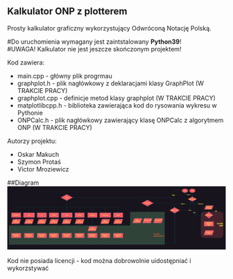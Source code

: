 ## Kalkulator ONP z plotterem

Prosty kalkulator graficzny wykorzystujący Odwróconą Notację Polską.

#Do uruchomienia wymagany jest zaintstalowany <b>Python39</b>! <br>
#UWAGA! Kalkulator nie jest jeszcze skończonym projektem!

Kod zawiera:
* main.cpp - główny plik progrmau
* graphplot.h - plik nagłówkowy z deklaracjami klasy GraphPlot (W TRAKCIE PRACY)
* graphplot.cpp - definicje metod klasy graphplot (W TRAKCIE PRACY)
* matplotlibcpp.h - biblioteka zawierająca kod do rysowania wykresu w Pythonie
* ONPCalc.h - plik nagłówkowy zawierający klasę ONPCalc z algorytmem ONP (W TRAKCIE PRACY)

Autorzy projektu:
* Oskar Makuch
* Szymon Protaś
* Victor Mroziewicz

##Diagram
<img src="diagram.png" alt="Diagram">

Kod nie posiada licencji - kod można dobrowolnie uidostępniać i wykorzstywać 
